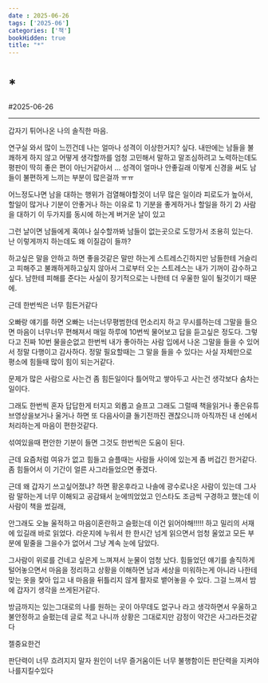 ```yaml
---
date : 2025-06-26
tags: ['2025-06']
categories: ['책']
bookHidden: true
title: "*"
---
```


# *

#2025-06-26

---

갑자기 튀어나온 나의 솔직한 마음. 

연구실 와서 많이 느낀건데 나는 얼마나 성격이 이상한거지? 싶다. 내딴에는 남들을 불쾌하게 하지 않고 어떻게 생각할까를 엄청 고민해서 말하고 말조심하려고 노력하는데도 평판이 딱히 좋은 편이 아닌거같아서 ... 성격이 얼마나 안좋길래 이렇게 신경을 써도 남들이 불편하게 느끼는 부분이 많은걸까 ㅠㅠ

어느정도나면 남을 대하는 행위가 검열해야할것이 너무 많은 일이라 피로도가 높아서, 할일이 많거나 기분이 안좋거나 하는 이유로 1) 기분을 좋게하거나 할일을 하기 2) 사람을 대하기 이 두가지를 동시에 하는게 버거운 날이 있고

그런 날이면 남들에게 혹여나 실수할까봐 남들이 없는곳으로 도망가서 조용히 있는다. 난 이렇게까지 하는데도 왜 이질감이 들까? 

하고싶은 말을 안하고 하면 좋을것같은 말만 하는게 스트레스긴하지만 남들한테 거슬리고 피해주고 불쾌하게하고싶지 않아서 그로부터 오는 스트레스는 내가 기꺼이 감수하고 싶다. 남한테 피해를 준다는 사실이 장기적으로는 나한테 더 우울한 일이 될것이기 때문에. 

근데 한번씩은 너무 힘든거같다

오빠랑 얘기를 하면 오빠는 너는너무평범한데 먼소리지 하고 무시를하는데 그말을 들으면 마음이 너무너무 편해져서 매일 하루에 10번씩 물어보고 답을 듣고싶은 정도다. 그렇다고 진짜 10번 물을순없고 한번씩 내가 좋아하는 사람 입에서 나온 그말을 들을 수 있어서 정말 다행이고 감사하다. 정말 필요할때는 그 말을 들을 수 있다는 사실 자체만으로 평소에 힘들때 많이 힘이 되는거같다.

문제가 많은 사람으로 사는건 좀 힘든일이다 틀어막고 쌓아두고 사는건 생각보다 숨차는 일이다.

그래도 한번씩 혼자 답답한게 터지고 외롭고 슬프고 그래도 그럴때 책을읽거나 좋은유튜브영상을보거나 울거나 하면 또 다음사이클 돌기전까진 괜찮으니까 아직까진 내 선에서 처리하는게 마음이 편한것같다.

섞여있을때 편안한 기분이 들면 그것도 한번씩은 도움이 된다.

근데 요즘처럼 여유가 없고 힘들고 슬플때는 사람들 사이에 있는게 좀 버겁긴 한거같다. 좀 힘들어서 이 기간이 얼른 사그라들었으면 좋겠다. 

근데 왜 갑자기 쓰고싶어졌냐? 하면 황온후라고 나솔에 광수로나온 사람이 있는데 그사람 말하는게 너무 이해되고 공감돼서 눈에띄었었고 인스타도 조금씩 구경하고 했는데 이사람이 책을 썼길래, 

안그래도 오늘 울적하고 마음이혼란하고 슬펐는데 이건 읽어야해!!!!! 하고 밀리의 서재에 있길래 바로 읽었다. 라운지에 누워서 한 한시간 넘게 읽으면서 엄청 울었고 모든 부분에 밑줄을 그을수가 없어서 그냥 계속 눈에 담았다.

그사람이 위로를 건네고 싶은게 느껴져서 눈물이 엄청 났다. 힘들었던 얘기를 솔직하게 털어놓으면서 마음을 정리하고 상황을 이해하면 남과 세상을 미워하는게 아니라 나한테 맞는 옷을 찾아 입고 내 마음을 뒤틀리지 않게 활자로 뱉어놓을 수 있다. 그걸 느껴서 밤에 갑자기 생각을 쓰게된거같다.

방금까지는 있는그대로의 나를 원하는 곳이 아무데도 없구나 라고 생각하면서 우울하고 불안정하고 슬펐는데 글로 적고 나니까 상황은 그대로지만 감정이 약간은 사그라든것같다 

젤중요한건

판단력이 너무 흐려지지 말자 원인이 너무 즐거움이든 너무 불행함이든 판단력을 지켜야 나를지킬수있다
